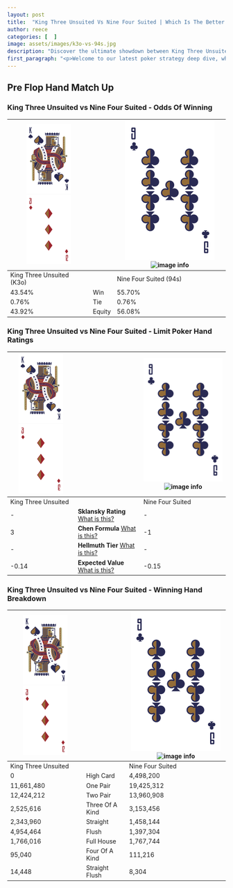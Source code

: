 ```yaml
---
layout: post
title:  "King Three Unsuited Vs Nine Four Suited | Which Is The Better Hand In Poker? A Complete Guide"
author: reece
categories: [  ]
image: assets/images/k3o-vs-94s.jpg
description: "Discover the ultimate showdown between King Three Unsuited and Nine Four Suited in poker! Uncover the odds, strategies, and scenarios where one hand triumphs over the other. Get ready to up your poker game with this thrilling analysis."
first_paragraph: "<p>Welcome to our latest poker strategy deep dive, where we're pitting two distinct hands against each other in a high-stakes showdown: King Three Unsuited vs Nine Four Suited.</p><p>In the dynamic world of poker, every decision counts, and knowing which hand holds the upper hand is key to your success at the table.</p><p>In this article, we'll dissect these two hands, explore the scenarios where one dominates the other, and equip you with the knowledge to make strategic choices that can tip the odds in your favor.</p><p>Get ready to unravel the intriguing dynamics of these poker hands and elevate your game to new heights.</p>"
---
```




[comment]: # (sp0)

## Pre Flop Hand Match Up

<div class="table hand-ratings" markdown="1"> 



### King Three Unsuited vs Nine Four Suited - Odds Of Winning


    
| ![image info](assets/images/hand1/K.png) ![image info](assets/images/hand1/3o.png) |  | ![image info](assets/images/hand2/9.png) ![image info](assets/images/hand2/4s.png) |
| -------- | -------- | -------- |
| King Three Unsuited (K3o) |  | Nine Four Suited (94s) |
| 43.54% | Win | 55.70% |
| 0.76% | Tie | 0.76% |
| 43.92% | Equity | 56.08% |




[comment]: # (sp1)



### King Three Unsuited vs Nine Four Suited - Limit Poker Hand Ratings


    
| ![image info](assets/images/hand1/K.png) ![image info](assets/images/hand1/3o.png) |  | ![image info](assets/images/hand2/9.png) ![image info](assets/images/hand2/4s.png) |
| -------- | -------- | -------- |
| King Three Unsuited |  | Nine Four Suited |
| - | **Sklansky Rating** [What is this?](/sklansky-rating-explained) | - |
| 3 | **Chen Formula** [What is this?](/chen-formula-explained) | -1 |
| - | **Hellmuth Tier** [What is this?](/Hellmuth-tier-explained) | - |
| -0.14 | **Expected Value** [What is this?](/expected-value-explained) | -0.15 |




[comment]: # (sp2)



### King Three Unsuited vs Nine Four Suited - Winning Hand Breakdown


    
| ![image info](assets/images/hand1/K.png) ![image info](assets/images/hand1/3o.png) |  | ![image info](assets/images/hand2/9.png) ![image info](assets/images/hand2/4s.png) |
| -------- | -------- | -------- |
| King Three Unsuited |  | Nine Four Suited |
| 0 | High Card | 4,498,200 |
| 11,661,480 | One Pair | 19,425,312 |
| 12,424,212 | Two Pair | 13,960,908 |
| 2,525,616 | Three Of A Kind | 3,153,456 |
| 2,343,960 | Straight | 1,458,144 |
| 4,954,464 | Flush | 1,397,304 |
| 1,766,016 | Full House | 1,767,744 |
| 95,040 | Four Of A Kind | 111,216 |
| 14,448 | Straight Flush | 8,304 |




[comment]: # (sp3)



</div>

[comment]: # (sp4)



[comment]: # (sp5)

